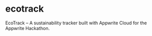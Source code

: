 # ecotrack
EcoTrack – A sustainability tracker built with Appwrite Cloud for the Appwrite Hackathon.
